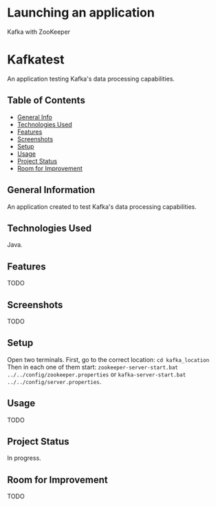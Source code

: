 # Launching an application
Kafka with ZooKeeper


# Kafkatest
An application testing Kafka's data processing capabilities.

## Table of Contents
* [General Info](#general-information)
* [Technologies Used](#technologies-used)
* [Features](#features)
* [Screenshots](#screenshots)
* [Setup](#setup)
* [Usage](#usage)
* [Project Status](#project-status)
* [Room for Improvement](#room-for-improvement)


## General Information
An application created to test Kafka's data processing capabilities.

## Technologies Used
Java.

## Features
TODO


## Screenshots
TODO


## Setup
Open two terminals. First, go to the correct location: `cd kafka_location`
Then in each one of them start: `zookeeper-server-start.bat ../../config/zookeeper.properties` or `kafka-server-start.bat ../../config/server.properties`.


## Usage
TODO


## Project Status
In progress.


## Room for Improvement
TODO

